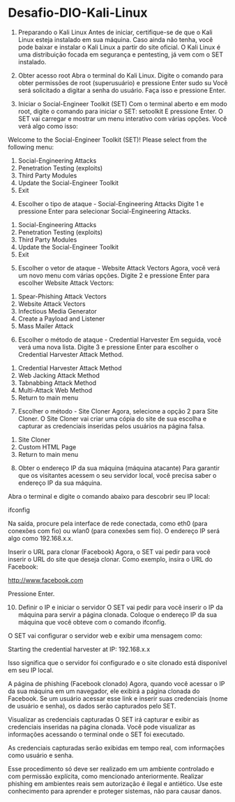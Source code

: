 # Desafio-DIO-Kali-Linux

1. Preparando o Kali Linux
Antes de iniciar, certifique-se de que o Kali Linux esteja instalado em sua máquina. Caso ainda não tenha, você pode baixar e instalar o Kali Linux a partir do site oficial. O Kali Linux é uma distribuição focada em segurança e pentesting, já vem com o SET instalado.

2. Obter acesso root
Abra o terminal do Kali Linux.
Digite o comando para obter permissões de root (superusuário) e pressione Enter
sudo su
Você será solicitado a digitar a senha do usuário. Faça isso e pressione Enter.

3. Iniciar o Social-Engineer Toolkit (SET)
Com o terminal aberto e em modo root, digite o comando para iniciar o SET:
setoolkit
E pressione Enter.
O SET vai carregar e mostrar um menu interativo com várias opções. Você verá algo como isso:

Welcome to the Social-Engineer Toolkit (SET)!
Please select from the following menu:

1) Social-Engineering Attacks
2) Penetration Testing (exploits)
3) Third Party Modules
4) Update the Social-Engineer Toolkit
5) Exit


4. Escolher o tipo de ataque - Social-Engineering Attacks
Digite 1 e pressione Enter para selecionar Social-Engineering Attacks.

1) Social-Engineering Attacks
2) Penetration Testing (exploits)
3) Third Party Modules
4) Update the Social-Engineer Toolkit
5) Exit

5. Escolher o vetor de ataque - Website Attack Vectors
Agora, você verá um novo menu com várias opções. Digite 2 e pressione Enter para escolher Website Attack Vectors:

1) Spear-Phishing Attack Vectors
2) Website Attack Vectors
3) Infectious Media Generator
4) Create a Payload and Listener
5) Mass Mailer Attack


6. Escolher o método de ataque - Credential Harvester
Em seguida, você verá uma nova lista. Digite 3 e pressione Enter para escolher o Credential Harvester Attack Method.

1) Credential Harvester Attack Method
2) Web Jacking Attack Method
3) Tabnabbing Attack Method
4) Multi-Attack Web Method
5) Return to main menu


7. Escolher o método - Site Cloner
Agora, selecione a opção 2 para Site Cloner. O Site Cloner vai criar uma cópia do site de sua escolha e capturar as credenciais inseridas pelos usuários na página falsa.

1) Site Cloner
2) Custom HTML Page
3) Return to main menu


8. Obter o endereço IP da sua máquina (máquina atacante)
Para garantir que os visitantes acessem o seu servidor local, você precisa saber o endereço IP da sua máquina.

Abra o terminal e digite o comando abaixo para descobrir seu IP local:

ifconfig

Na saída, procure pela interface de rede conectada, como eth0 (para conexões com fio) ou wlan0 (para conexões sem fio). O endereço IP será algo como 192.168.x.x.

Inserir o URL para clonar (Facebook)
Agora, o SET vai pedir para você inserir o URL do site que deseja clonar. Como exemplo, insira o URL do Facebook:

http://www.facebook.com

Pressione Enter.

10. Definir o IP e iniciar o servidor
O SET vai pedir para você inserir o IP da máquina para servir a página clonada. Coloque o endereço IP da sua máquina que você obteve com o comando ifconfig.

O SET vai configurar o servidor web e exibir uma mensagem como:

Starting the credential harvester at IP: 192.168.x.x

Isso significa que o servidor foi configurado e o site clonado está disponível em seu IP local.

A página de phishing (Facebook clonado)
Agora, quando você acessar o IP da sua máquina em um navegador, ele exibirá a página clonada do Facebook. Se um usuário acessar esse link e inserir suas credenciais (nome de usuário e senha), os dados serão capturados pelo SET.

Visualizar as credenciais capturadas
O SET irá capturar e exibir as credenciais inseridas na página clonada. Você pode visualizar as informações acessando o terminal onde o SET foi executado.

As credenciais capturadas serão exibidas em tempo real, com informações como usuário e senha.

Esse procedimento só deve ser realizado em um ambiente controlado e com permissão explícita, como mencionado anteriormente. Realizar phishing em ambientes reais sem autorização é ilegal e antiético. Use este conhecimento para aprender e proteger sistemas, não para causar danos.
